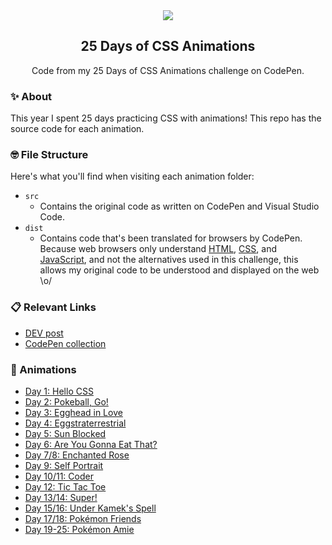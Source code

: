 <div align="center">
<img src="https://thumbs.gfycat.com/BlissfulBriskJellyfish-size_restricted.gif">
<h2>25 Days of CSS Animations</h2>
<p>Code from my 25 Days of CSS Animations challenge on CodePen.</p>
</div>

### ✨ About
This year I spent 25 days practicing CSS with animations! This repo has the source code for
each animation.

### 🤓 File Structure
Here's what you'll find when visiting each animation folder:

* `src`
  * Contains the original code as written on CodePen and Visual Studio Code.
* `dist`
  * Contains code that's been translated for browsers by CodePen. Because web browsers only understand [HTML](https://developer.mozilla.org/en-US/docs/Web/HTML), [CSS](https://developer.mozilla.org/en-US/docs/Web/CSS), and [JavaScript](https://developer.mozilla.org/en-US/docs/Web/JavaScript), and not the alternatives used in this challenge, this allows my original code to be understood and displayed on the web \o/

### 📋 Relevant Links
* [DEV post](https://dev.to/acupoftee/25-days-of-css-animations-teaching-myself-css-through-motion-design-4l10)
* [CodePen collection](https://codepen.io/collection/DBeLyg)

### 🎨 Animations
* [Day 1: Hello CSS](day-1-hello-css/README.markdown)
* [Day 2: Pokeball, Go!](day-2-pokeball-go/README.markdown)
* [Day 3: Egghead in Love](day-3-egg-head-in-love/README.markdown)
* [Day 4: Eggstraterrestrial](day-4-eggstraterrestrial/README.markdown)
* [Day 5: Sun Blocked](day-5-sun-blocked-solar-eclipse-explained/README.markdown)
* [Day 6: Are You Gonna Eat That?](day-6-are-you-gonna-eat-that-interactive-pen/README.markdown)
* [Day 7/8: Enchanted Rose](day-7-8-beauty-and-the-beast-s-enchanted-rose/README.markdown)
* [Day 9: Self Portrait](day-9-self-portrait-interactive/README.markdown)
* [Day 10/11: Coder](day-10-11-coder/README.markdown)
* [Day 12: Tic Tac Toe](https://github.com/acupoftee/tic-tac-toe)
* [Day 13/14: Super!](day-13-14-super/README.markdown)
* [Day 15/16: Under Kamek's Spell](day-15-16-under-kamek-s-spell/README.markdown)
* [Day 17/18: Pokémon Friends](day-17-18-pokemon-friends/README.markdown)
* [Day 19-25: Pokémon Amie](day-19-25-pokemon-amie/README.markdown)



